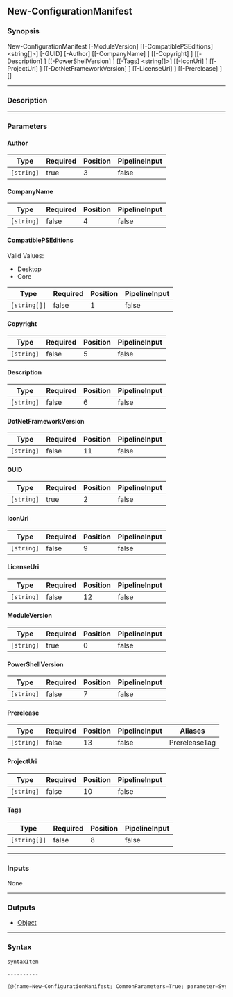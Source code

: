 New-ConfigurationManifest
-------------------------

### Synopsis

New-ConfigurationManifest [-ModuleVersion] <string> [[-CompatiblePSEditions] <string[]>] [-GUID] <string> [-Author] <string> [[-CompanyName] <string>] [[-Copyright] <string>] [[-Description] <string>] [[-PowerShellVersion] <string>] [[-Tags] <string[]>] [[-IconUri] <string>] [[-ProjectUri] <string>] [[-DotNetFrameworkVersion] <string>] [[-LicenseUri] <string>] [[-Prerelease] <string>] [<CommonParameters>]

---

### Description

---

### Parameters
#### **Author**

|Type      |Required|Position|PipelineInput|
|----------|--------|--------|-------------|
|`[string]`|true    |3       |false        |

#### **CompanyName**

|Type      |Required|Position|PipelineInput|
|----------|--------|--------|-------------|
|`[string]`|false   |4       |false        |

#### **CompatiblePSEditions**

Valid Values:

* Desktop
* Core

|Type        |Required|Position|PipelineInput|
|------------|--------|--------|-------------|
|`[string[]]`|false   |1       |false        |

#### **Copyright**

|Type      |Required|Position|PipelineInput|
|----------|--------|--------|-------------|
|`[string]`|false   |5       |false        |

#### **Description**

|Type      |Required|Position|PipelineInput|
|----------|--------|--------|-------------|
|`[string]`|false   |6       |false        |

#### **DotNetFrameworkVersion**

|Type      |Required|Position|PipelineInput|
|----------|--------|--------|-------------|
|`[string]`|false   |11      |false        |

#### **GUID**

|Type      |Required|Position|PipelineInput|
|----------|--------|--------|-------------|
|`[string]`|true    |2       |false        |

#### **IconUri**

|Type      |Required|Position|PipelineInput|
|----------|--------|--------|-------------|
|`[string]`|false   |9       |false        |

#### **LicenseUri**

|Type      |Required|Position|PipelineInput|
|----------|--------|--------|-------------|
|`[string]`|false   |12      |false        |

#### **ModuleVersion**

|Type      |Required|Position|PipelineInput|
|----------|--------|--------|-------------|
|`[string]`|true    |0       |false        |

#### **PowerShellVersion**

|Type      |Required|Position|PipelineInput|
|----------|--------|--------|-------------|
|`[string]`|false   |7       |false        |

#### **Prerelease**

|Type      |Required|Position|PipelineInput|Aliases      |
|----------|--------|--------|-------------|-------------|
|`[string]`|false   |13      |false        |PrereleaseTag|

#### **ProjectUri**

|Type      |Required|Position|PipelineInput|
|----------|--------|--------|-------------|
|`[string]`|false   |10      |false        |

#### **Tags**

|Type        |Required|Position|PipelineInput|
|------------|--------|--------|-------------|
|`[string[]]`|false   |8       |false        |

---

### Inputs
None

---

### Outputs
* [Object](https://learn.microsoft.com/en-us/dotnet/api/System.Object)

---

### Syntax
```PowerShell
syntaxItem
```
```PowerShell
----------
```
```PowerShell
{@{name=New-ConfigurationManifest; CommonParameters=True; parameter=System.Object[]}}
```
